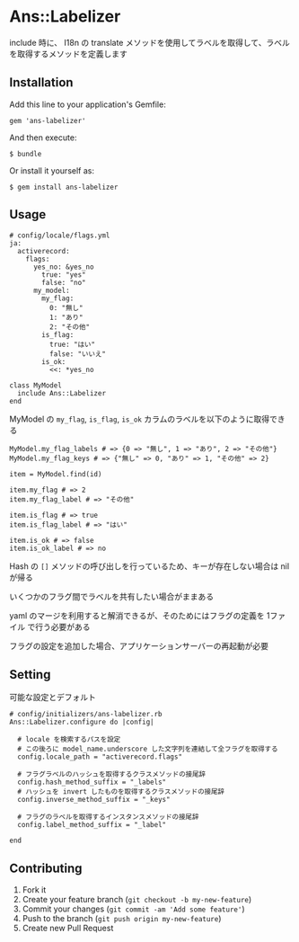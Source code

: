 # Ans::Labelizer

include 時に、 I18n の translate メソッドを使用してラベルを取得して、ラベルを取得するメソッドを定義します

## Installation

Add this line to your application's Gemfile:

    gem 'ans-labelizer'

And then execute:

    $ bundle

Or install it yourself as:

    $ gem install ans-labelizer

## Usage

    # config/locale/flags.yml
    ja:
      activerecord:
        flags:
          yes_no: &yes_no
            true: "yes"
            false: "no"
          my_model:
            my_flag:
              0: "無し"
              1: "あり"
              2: "その他"
            is_flag:
              true: "はい"
              false: "いいえ"
            is_ok:
              <<: *yes_no

    class MyModel
      include Ans::Labelizer
    end
    
MyModel の `my_flag`, `is_flag`, `is_ok` カラムのラベルを以下のように取得できる

    MyModel.my_flag_labels # => {0 => "無し", 1 => "あり", 2 => "その他"}
    MyModel.my_flag_keys # => {"無し" => 0, "あり" => 1, "その他" => 2}

    item = MyModel.find(id)

    item.my_flag # => 2
    item.my_flag_label # => "その他"

    item.is_flag # => true
    item.is_flag_label # => "はい"

    item.is_ok # => false
    item.is_ok_label # => no

Hash の `[]` メソッドの呼び出しを行っているため、キーが存在しない場合は nil が帰る

いくつかのフラグ間でラベルを共有したい場合がままある

yaml のマージを利用すると解消できるが、そのためにはフラグの定義を 1ファイル で行う必要がある

フラグの設定を追加した場合、アプリケーションサーバーの再起動が必要

## Setting

可能な設定とデフォルト

    # config/initializers/ans-labelizer.rb
    Ans::Labelizer.configure do |config|

      # locale を検索するパスを設定
      # この後ろに model_name.underscore した文字列を連結して全フラグを取得する
      config.locale_path = "activerecord.flags"

      # フラグラベルのハッシュを取得するクラスメソッドの接尾辞
      config.hash_method_suffix = "_labels"
      # ハッシュを invert したものを取得するクラスメソッドの接尾辞
      config.inverse_method_suffix = "_keys"

      # フラグのラベルを取得するインスタンスメソッドの接尾辞
      config.label_method_suffix = "_label"

    end

## Contributing

1. Fork it
2. Create your feature branch (`git checkout -b my-new-feature`)
3. Commit your changes (`git commit -am 'Add some feature'`)
4. Push to the branch (`git push origin my-new-feature`)
5. Create new Pull Request

